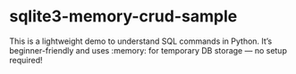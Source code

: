 # sqlite3-memory-crud-sample
This is a lightweight demo to understand SQL commands in Python. It’s beginner-friendly and uses :memory: for temporary DB storage — no setup required!
